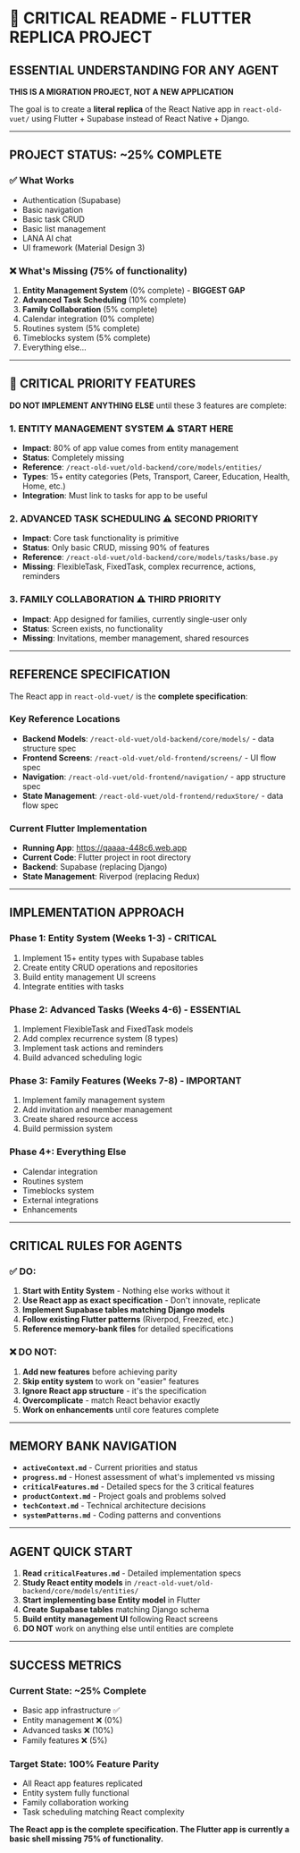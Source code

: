 # 🚨 CRITICAL README - FLUTTER REPLICA PROJECT

## ESSENTIAL UNDERSTANDING FOR ANY AGENT

**THIS IS A MIGRATION PROJECT, NOT A NEW APPLICATION**

The goal is to create a **literal replica** of the React Native app in `react-old-vuet/` using Flutter + Supabase instead of React Native + Django.

---

## PROJECT STATUS: ~25% COMPLETE

### ✅ What Works
- Authentication (Supabase)
- Basic navigation 
- Basic task CRUD
- Basic list management
- LANA AI chat
- UI framework (Material Design 3)

### ❌ What's Missing (75% of functionality)
1. **Entity Management System** (0% complete) - **BIGGEST GAP**
2. **Advanced Task Scheduling** (10% complete) 
3. **Family Collaboration** (5% complete)
4. Calendar integration (0% complete)
5. Routines system (5% complete)
6. Timeblocks system (5% complete)
7. Everything else...

---

## 🚨 CRITICAL PRIORITY FEATURES

**DO NOT IMPLEMENT ANYTHING ELSE** until these 3 features are complete:

### 1. **ENTITY MANAGEMENT SYSTEM** ⚠️ **START HERE**
- **Impact**: 80% of app value comes from entity management
- **Status**: Completely missing
- **Reference**: `/react-old-vuet/old-backend/core/models/entities/`
- **Types**: 15+ entity categories (Pets, Transport, Career, Education, Health, Home, etc.)
- **Integration**: Must link to tasks for app to be useful

### 2. **ADVANCED TASK SCHEDULING** ⚠️ **SECOND PRIORITY**  
- **Impact**: Core task functionality is primitive
- **Status**: Only basic CRUD, missing 90% of features
- **Reference**: `/react-old-vuet/old-backend/core/models/tasks/base.py`
- **Missing**: FlexibleTask, FixedTask, complex recurrence, actions, reminders

### 3. **FAMILY COLLABORATION** ⚠️ **THIRD PRIORITY**
- **Impact**: App designed for families, currently single-user only
- **Status**: Screen exists, no functionality
- **Missing**: Invitations, member management, shared resources

---

## REFERENCE SPECIFICATION

The React app in `react-old-vuet/` is the **complete specification**:

### Key Reference Locations
- **Backend Models**: `/react-old-vuet/old-backend/core/models/` - data structure spec
- **Frontend Screens**: `/react-old-vuet/old-frontend/screens/` - UI flow spec
- **Navigation**: `/react-old-vuet/old-frontend/navigation/` - app structure spec
- **State Management**: `/react-old-vuet/old-frontend/reduxStore/` - data flow spec

### Current Flutter Implementation
- **Running App**: https://qaaaa-448c6.web.app
- **Current Code**: Flutter project in root directory
- **Backend**: Supabase (replacing Django)
- **State Management**: Riverpod (replacing Redux)

---

## IMPLEMENTATION APPROACH

### Phase 1: Entity System (Weeks 1-3) - CRITICAL
1. Implement 15+ entity types with Supabase tables
2. Create entity CRUD operations and repositories  
3. Build entity management UI screens
4. Integrate entities with tasks

### Phase 2: Advanced Tasks (Weeks 4-6) - ESSENTIAL
1. Implement FlexibleTask and FixedTask models
2. Add complex recurrence system (8 types)
3. Implement task actions and reminders
4. Build advanced scheduling logic

### Phase 3: Family Features (Weeks 7-8) - IMPORTANT
1. Implement family management system
2. Add invitation and member management
3. Create shared resource access
4. Build permission system

### Phase 4+: Everything Else
- Calendar integration
- Routines system
- Timeblocks system
- External integrations
- Enhancements

---

## CRITICAL RULES FOR AGENTS

### ✅ DO:
1. **Start with Entity System** - Nothing else works without it
2. **Use React app as exact specification** - Don't innovate, replicate
3. **Implement Supabase tables matching Django models**
4. **Follow existing Flutter patterns** (Riverpod, Freezed, etc.)
5. **Reference memory-bank files** for detailed specifications

### ❌ DO NOT:
1. **Add new features** before achieving parity
2. **Skip entity system** to work on "easier" features
3. **Ignore React app structure** - it's the specification
4. **Overcomplicate** - match React behavior exactly
5. **Work on enhancements** until core features complete

---

## MEMORY BANK NAVIGATION

- **`activeContext.md`** - Current priorities and status
- **`progress.md`** - Honest assessment of what's implemented vs missing
- **`criticalFeatures.md`** - Detailed specs for the 3 critical features
- **`productContext.md`** - Project goals and problems solved
- **`techContext.md`** - Technical architecture decisions
- **`systemPatterns.md`** - Coding patterns and conventions

---

## AGENT QUICK START

1. **Read `criticalFeatures.md`** - Detailed implementation specs
2. **Study React entity models** in `/react-old-vuet/old-backend/core/models/entities/`
3. **Start implementing base Entity model** in Flutter
4. **Create Supabase tables** matching Django schema
5. **Build entity management UI** following React screens
6. **DO NOT** work on anything else until entities are complete

---

## SUCCESS METRICS

### Current State: ~25% Complete
- Basic app infrastructure ✅
- Entity management ❌ (0%)
- Advanced tasks ❌ (10%)
- Family features ❌ (5%)

### Target State: 100% Feature Parity
- All React app features replicated
- Entity system fully functional
- Family collaboration working
- Task scheduling matching React complexity

**The React app is the complete specification. The Flutter app is currently a basic shell missing 75% of functionality.** 